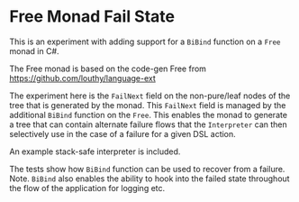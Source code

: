 # Free Monad Fail State

This is an experiment with adding support for a `BiBind` function on a `Free` monad in C#.

The Free monad is based on the code-gen Free from https://github.com/louthy/language-ext

The experiment here is the `FailNext` field on the non-pure/leaf nodes of the tree that is generated by the monad.
This `FailNext` field is managed by the additional `BiBind` function on the `Free`.
This enables the monad to generate a tree that can contain alternate failure flows that the `Interpreter` can then selectively use in the case of a failure for a given DSL action.

An example stack-safe interpreter is included.

The tests show how `BiBind` function can be used to recover from a failure.
Note. `BiBind` also enables the ability to hook into the failed state throughout the flow of the application for logging etc.

